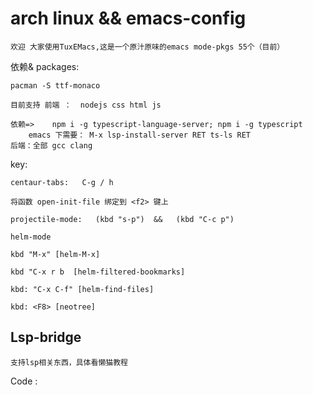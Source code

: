 # arch linux &&  emacs-config
 	欢迎 大家使用TuxEMacs,这是一个原汁原味的emacs mode-pkgs 55个（目前）

依赖& packages:

	pacman -S ttf-monaco 
 	
	目前支持 前端 ：  nodejs css html js
			
	依赖=>	npm i -g typescript-language-server; npm i -g typescript	
		emacs 下需要： M-x lsp-install-server RET ts-ls RET	
	后端：全部 gcc clang
	
			

key:
	
	centaur-tabs:	C-g / h 
	
	将函数 open-init-file 绑定到 <f2> 键上

	projectile-mode:   (kbd "s-p")  &&   (kbd "C-c p")
	
	helm-mode
	
	kbd "M-x" [helm-M-x]
		
	kbd "C-x r b  [helm-filtered-bookmarks]
	
	kbd: "C-x C-f" [helm-find-files]
	
	kbd: <F8> [neotree] 

## Lsp-bridge
	支持lsp相关东西，具体看懒猫教程
 
 Code :
	
	
		

